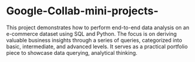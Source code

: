 # Google-Collab-mini-projects-
This project demonstrates how to perform end-to-end data analysis on an e-commerce dataset using SQL and Python. The focus is on deriving valuable business insights through a series of queries, categorized into basic, intermediate, and advanced levels.  It serves as a practical portfolio piece to showcase data querying, analytical thinking.
